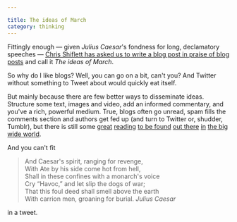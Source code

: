 ```yaml
---

title: The ideas of March
category: thinking
---
```


Fittingly enough — given _Julius Caesar_'s fondness for long, declamatory speeches — [Chris Shiflett has asked us to write a blog post in praise of blog posts](https://shiflett.org/blog/2011/mar/ideas-of-march) and call it _The ideas of March_.

So why do I like blogs? Well, you can go on a bit, can't you? And Twitter without something to Tweet about would quickly eat itself.

But mainly because there are few better ways to disseminate ideas. Structure some text, images and video, add an informed commentary, and you've a rich, powerful medium. True, blogs often go unread, spam fills the comments section and authors get fed up (and turn to Twitter or, shudder, Tumblr), but there is still some [great](https://www.66000milesperhour.com/) [reading](https://blog.fawny.org/) [to be found](https://www.nextleft.org/) [out there](https://www.daccreative.co.uk/goodcopybadcopy/2011/03/10/twelve-more-words-to-ban-from-your-workplace/) [in](https://www.gerrymcgovern.com/nt/2011/nt-2011-03-14-Price-business.htm) [the big wide world](https://www.contrast.ie/blog/the-future-of-analytics-products/).

And you can't fit

> And Caesar's spirit, ranging for revenge,<br>
With Ate by his side come hot from hell,<br>
Shall in these confines with a monarch's voice<br>
Cry “Havoc,” and let slip the dogs of war;<br>
That this foul deed shall smell above the earth<br>
With carrion men, groaning for burial. <cite>Julius Caesar</cite>


in a tweet.
